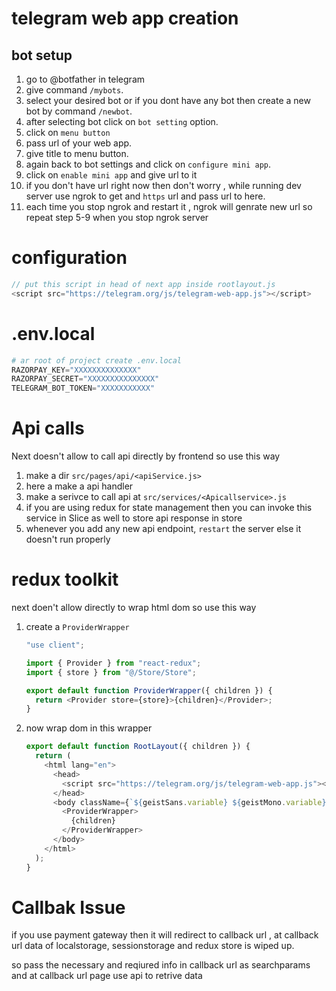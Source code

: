 # telegram web app creation

## bot setup
1. go to @botfather in telegram 
2. give command `/mybots`.
3. select your desired bot or if you dont have any bot then create a new bot by command `/newbot`.
4. after selecting bot click on `bot setting` option.
5. click on `menu button`
6. pass url of your web app.
7. give title to menu button.
8. again back to bot settings and click on `configure mini app`.
9. click on `enable mini app` and give url to it 
10. if you don't have url right now then don't worry , while running dev server use ngrok to get and `https` url and pass url to here.
11. each time you stop ngrok and restart it , ngrok will genrate new url so repeat step 5-9 when you stop ngrok server

# configuration
```javascript
// put this script in head of next app inside rootlayout.js
<script src="https://telegram.org/js/telegram-web-app.js"></script>
``` 

# .env.local
```python
# ar root of project create .env.local 
RAZORPAY_KEY="XXXXXXXXXXXXXX"
RAZORPAY_SECRET="XXXXXXXXXXXXXXX"
TELEGRAM_BOT_TOKEN="XXXXXXXXXXX"
```
# Api calls
Next doesn't allow to call api directly by frontend
so use this way 
1. make a dir `src/pages/api/<apiService.js>`
2. here a make a api handler 
3. make a serivce to call api at `src/services/<Apicallservice>.js` 
4. if you are using redux for state management then you can invoke this service in Slice as well to store api response in store
5. whenever you add any new api endpoint, `restart` the server else it doesn't run properly

# redux toolkit 
next doen't allow directly to wrap html dom 
so use this way
1. create a `ProviderWrapper`
   ```js
   "use client";
   
   import { Provider } from "react-redux";
   import { store } from "@/Store/Store";
   
   export default function ProviderWrapper({ children }) {
     return <Provider store={store}>{children}</Provider>;
   }
   ```
2. now wrap dom in this wrapper
   ```js
   export default function RootLayout({ children }) {
     return (
       <html lang="en">
         <head>
           <script src="https://telegram.org/js/telegram-web-app.js"></script>
         </head>
         <body className={`${geistSans.variable} ${geistMono.variable} antialiased`}>
           <ProviderWrapper>
             {children}
           </ProviderWrapper>
         </body>
       </html>
     );
   }
   ```
# Callbak Issue
if you use payment gateway then it will redirect to callback url 
, at callback url data of localstorage, sessionstorage and redux store is wiped up. 

so pass the necessary and reqiured info in callback url as searchparams and at callback url page use api to retrive data
